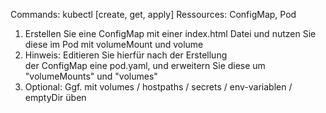 Commands: kubectl [create, get, apply]
Ressources: ConfigMap, Pod

1. Erstellen Sie eine ConfigMap mit einer index.html Datei und nutzen Sie diese im Pod mit volumeMount und volume
2. Hinweis: Editieren Sie hierfür nach der Erstellung der ConfigMap eine pod.yaml, und erweitern Sie diese um "volumeMounts" und "volumes"
3. Optional: Ggf. mit volumes / hostpaths / secrets / env-variablen / emptyDir üben

